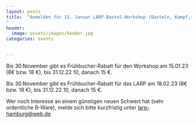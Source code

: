 ```yaml
---
layout: posts
title:  "Anmelden für 15. Januar LARP-Bastel-Workshop (Basteln, Kampf, Waffenpflege) und 18. Februar LARP – jetzt noch Frühbucher-Rabatt nutzen
"
header:
  image: assets/images/header.jpg
categories: events


---
```

Bis 30.November gibt es Frühbucher-Rabatt für den Workshop am 15.01.23 (8€ bzw. 18 €), bis 31.12.22 10, danach 15 €.

Bis 30.November gibt es Frühbucher-Rabatt für das LARP am 18.02.23 (8€ bzw. 18 €), bis 31.12.22 10, danach 15 €.

Wer noch Interesse an einem günstigen neuen Schwert hat (sehr ordentliche B-Ware), melde sich bitte kurzfristig unter <larp-hamburg@web.de>

